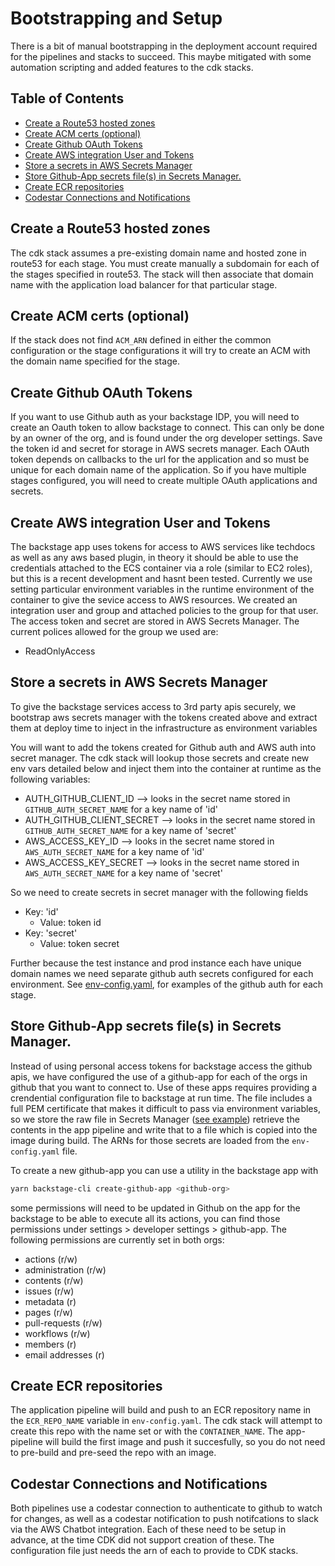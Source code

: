 # Bootstrapping and Setup 
There is a bit of manual bootstrapping in the deployment account required for the pipelines and stacks to succeed. 
This maybe mitigated with some automation scripting and added features to the cdk stacks. 

## Table of Contents
  - [Create a Route53 hosted zones](#create-a-route53-hosted-zones)
  - [Create ACM certs (optional)](#create-acm-certs-optional)
  - [Create Github OAuth Tokens](#create-github-oauth-tokens)
  - [Create AWS integration User and Tokens](#create-aws-integration-user-and-tokens)
  - [Store a secrets in AWS Secrets Manager](#store-a-secrets-in-aws-secrets-manager)
  - [Store Github-App secrets file(s) in Secrets Manager.](#store-github-app-secrets-files-in-secrets-manager)
  - [Create ECR repositories](#create-ecr-repositories)
  - [Codestar Connections and Notifications](#codestar-connections-and-notifications)

## Create a Route53 hosted zones
The cdk stack assumes a pre-existing domain name and hosted zone in route53 for each stage.
You must create manually a subdomain for each of the stages specified in route53. The stack will then associate that domain name with the application load balancer for that particular stage.

## Create ACM certs (optional)
If the stack does not find `ACM_ARN` defined in either the common configuration or the stage configurations it will try to create an ACM with the domain name specified for the stage.

## Create Github OAuth Tokens
If you want to use Github auth as your backstage IDP, you will need to create an Oauth token to allow backstage to connect. This can only be done by an owner of the org, and is found under the org developer settings. Save the token id and secret for storage in AWS secrets manager. Each OAuth token depends on callbacks to the url for the application and so must be unique for each domain name of the application. So if you have multiple stages configured, you will need to create multiple OAuth applications and secrets. 

## Create AWS integration User and Tokens
The backstage app uses tokens for access to AWS services like techdocs as well as any aws based plugin, in theory it should be able to use the credentials attached to the ECS container via a role (similar to EC2 roles), but this is a recent development and hasnt been tested. Currently we use setting particular environment variables in the runtime environment of the container to give the sevice access to AWS resources. We created an integration user and group and attached policies to the group for that user. The access token and secret are stored in AWS Secrets Manager. 
The current polices allowed for the group we used are:
- ReadOnlyAccess

## Store a secrets in AWS Secrets Manager
To give the backstage services access to 3rd party apis securely, we bootstrap aws secrets manager with the tokens created above and extract them at deploy time to inject in the infrastructure as environment variables

You will want to add the tokens created for Github auth and AWS auth into secret manager. The cdk stack will lookup those secrets and create new env vars detailed below and inject them into the container at runtime as the following variables:

- AUTH_GITHUB_CLIENT_ID --> looks in the secret name stored in  `GITHUB_AUTH_SECRET_NAME` for a key name of 'id'
- AUTH_GITHUB_CLIENT_SECRET --> looks in the secret name stored in `GITHUB_AUTH_SECRET_NAME` for a key name of 'secret'
- AWS_ACCESS_KEY_ID --> looks in the secret name stored in `AWS_AUTH_SECRET_NAME` for a key name of 'id'
- AWS_ACCESS_KEY_SECRET --> looks in the secret name stored in `AWS_AUTH_SECRET_NAME` for a key name of 'secret'

So we need to create secrets in secret manager with the following fields
  - Key: 'id' 
    - Value: token id
  - Key: 'secret'
    - Value: token secret

Further because the test instance and prod instance each have unique domain names we need separate github auth secrets configured for each environment. 
See [env-config.yaml](../configs/env-config.yaml), for examples of the github auth for each stage.


## Store Github-App secrets file(s) in Secrets Manager. 
Instead of using personal access tokens for backstage access the github apis, we have configured the use of a github-app for each of the orgs in github that you want to connect to.  Use of these apps requires providing a crendential configuration file to backstage at run time. The file includes a full PEM certificate that makes it difficult to pass via environment variables, so we store the raw file in Secrets Manager ([see example](https://medium.com/@nilouferbustani/securing-ssh-private-keys-using-aws-secrets-manager-6d93537c1037)) retrieve the contents in the app pipeline and write that to a file which is copied into the image during build. The ARNs for those secrets are loaded from the `env-config.yaml` file. 

To create a new github-app you can use a utility in the backstage app with
```bash
yarn backstage-cli create-github-app <github-org>
```
some permissions will need to be updated in Github on the app for the backstage to be able to execute all its actions, you can find those permissions under settings > developer settings > github-app. The following permissions are currently set in both orgs:

- actions (r/w)
- administration (r/w)
- contents (r/w)
- issues (r/w)
- metadata (r)
- pages (r/w)
- pull-requests (r/w)
- workflows (r/w)
- members (r)
- email addresses (r)

## Create ECR repositories
The application pipeline will build and push to an ECR repository name in the `ECR_REPO_NAME` variable in `env-config.yaml`. The cdk stack will attempt to create this repo with the name set or with the `CONTAINER_NAME`. The app-pipeline will build the first image and push it succesfully, so you do not need to pre-build and pre-seed the repo with an image. 

## Codestar Connections and Notifications
Both pipelines use a codestar connection to authenticate to github to watch for changes, as well as a codestar notification to push notifcations to slack via the AWS Chatbot integration. 
Each of these need to be setup in advance, at the time CDK did not support creation of these. 
The configuration file just needs the arn of each to provide to CDK stacks.
